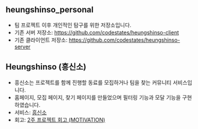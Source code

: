 ## heungshinso_personal

- 팀 프로젝트 이후 개인적인 탐구를 위한 저장소입니다.
- 기존 서버 저장소: https://github.com/codestates/heungshinso-client
- 기존 클라이언트 저장소: https://github.com/codestates/heungshinso-server

## Heungshinso (흥신소)

- 흥신소는 프로젝트를 함께 진행할 동료를 모집하거나 팀을 찾는 커뮤니티 서비스입니다.
- 홈페이지, 모집 페이지, 찾기 페이지를 만들었으며 필터링 기능과 모달 기능을 구현하였습니다.
- 서비스: [흥신소](https://heungshinso.netlify.app/)
- 회고: [2주 프로젝트 회고 (MOTIVATION)](https://smss.netlify.app/2020-11-22-MOTIVATION/)

